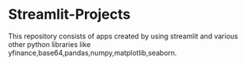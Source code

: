# Streamlit-Projects
This repository consists of apps created by using streamlit and various other python libraries like yfinance,base64,pandas,numpy,matplotlib,seaborn.
### 
